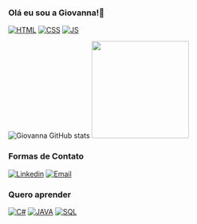 ### Olá eu sou a Giovanna!👻

[![HTML](https://img.shields.io/badge/HTML5-E34F26?style=for-the-badge&logo=html5&logoColor=white)]()
[![CSS](https://img.shields.io/badge/CSS3-1572B6?style=for-the-badge&logo=css3&logoColor=white)]()
[![JS](https://img.shields.io/badge/JavaScript-F7DF1E?style=for-the-badge&logo=javascript&logoColor=black)]()



![Giovanna GitHub stats](https://github-readme-stats.vercel.app/api?username=Fumiga05&show_icons=true&theme=radical) 
<img height="195em" src="https://github-readme-stats.vercel.app/api/top-langs/?username=Fumiga05&layout=compact&langs_count=7&theme=radical"/>

### Formas de Contato

[![Linkedin](https://img.shields.io/badge/LinkedIn-0077B5?style=for-the-badge&logo=linkedin&logoColor=white)](https://www.linkedin.com/in/giovanna-alves-de-pedro-306889252/)
[![Email](https://img.shields.io/badge/Gmail-D14836?style=for-the-badge&logo=gmail&logoColor=white)]()

### Quero aprender
[![C#](https://img.shields.io/badge/C%23-239120?style=for-the-badge&logo=c-sharp&logoColor=white)]()
[![JAVA](https://img.shields.io/badge/Java-ED8B00?style=for-the-badge&logo=java&logoColor=white)]()
[![SQL](https://img.shields.io/badge/MySQL-00000F?style=for-the-badge&logo=mysql&logoColor=white)]()
